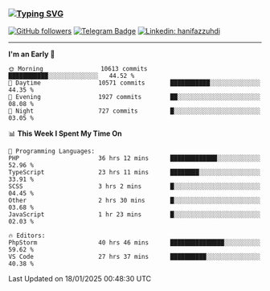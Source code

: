 ### [![Typing SVG](https://readme-typing-svg.herokuapp.com?font=lato&size=22&lines=Hi+There+👋)](https://git.io/typing-svg) 

[![GitHub followers](https://img.shields.io/github/followers/hanifazzuhdi?label=Follow&style=social)](https://github.com/hanifazzuhdi/?tab=follow) 
[![Telegram Badge](https://img.shields.io/badge/-hanif0198-blue?style=social&logo=telegram&link=https://www.t.me/hanif0198/)](https://www.t.me/hanif0198/) 
[![Linkedin: hanifazzuhdi](https://img.shields.io/badge/-hanifazzuhdi-blue?style=flat-square&logo=Linkedin&logoColor=white&link=https://www.linkedin.com/in/hanif-az-zuhdi-69688019b/)](https://www.linkedin.com/in/hanif-az-zuhdi-69688019b/) 

<hr/>

<!--START_SECTION:waka-->
**I'm an Early 🐤** 

```text
🌞 Morning                10613 commits       ███████████░░░░░░░░░░░░░░   44.52 % 
🌆 Daytime                10571 commits       ███████████░░░░░░░░░░░░░░   44.35 % 
🌃 Evening                1927 commits        ██░░░░░░░░░░░░░░░░░░░░░░░   08.08 % 
🌙 Night                  727 commits         █░░░░░░░░░░░░░░░░░░░░░░░░   03.05 % 
```


📊 **This Week I Spent My Time On** 

```text
💬 Programming Languages: 
PHP                      36 hrs 12 mins      █████████████░░░░░░░░░░░░   52.96 % 
TypeScript               23 hrs 11 mins      ████████░░░░░░░░░░░░░░░░░   33.91 % 
SCSS                     3 hrs 2 mins        █░░░░░░░░░░░░░░░░░░░░░░░░   04.45 % 
Other                    2 hrs 30 mins       █░░░░░░░░░░░░░░░░░░░░░░░░   03.68 % 
JavaScript               1 hr 23 mins        █░░░░░░░░░░░░░░░░░░░░░░░░   02.03 % 

🔥 Editors: 
PhpStorm                 40 hrs 46 mins      ███████████████░░░░░░░░░░   59.62 % 
VS Code                  27 hrs 37 mins      ██████████░░░░░░░░░░░░░░░   40.38 % 
```


 Last Updated on 18/01/2025 00:48:30 UTC
<!--END_SECTION:waka-->
